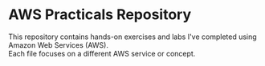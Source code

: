 # AWS Practicals Repository  
This repository contains hands-on exercises and labs I've completed using Amazon Web Services (AWS).   
Each file focuses on a different AWS service or concept.
